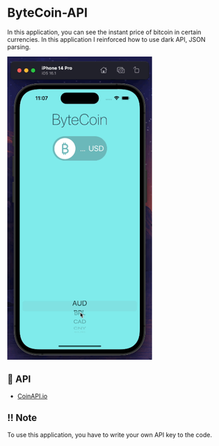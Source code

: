 # ByteCoin-API
In this application, you can see the instant price of bitcoin in certain currencies. In this application I reinforced how to use dark API, JSON parsing.
<p float="left">
<img width="333" src="/Udemy-Dr.Angela_Yu/Projects/014-ByteCoin-API/gif/gif.gif">
</p>

## :hammer: API

* [CoinAPI.io](https://www.coinapi.io)

## :bangbang: Note
To use this application, you have to write your own API key to the code.


